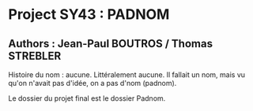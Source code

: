 # Project SY43 : PADNOM

## Authors : Jean-Paul BOUTROS / Thomas STREBLER

Histoire du nom : aucune. Littéralement aucune. Il fallait un nom, mais vu qu'on n'avait pas d'idée, on a pas d'nom (padnom).

Le dossier du projet final est le dossier Padnom.